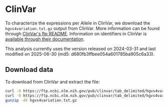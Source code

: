 # ClinVar
To characterize the expressions per Allele in ClinVar, we download the `hgvs4variation.txt.gz` output from ClinVar. More information can be found through [ClinVar's ftp README](https://ftp.ncbi.nlm.nih.gov/pub/clinvar/tab_delimited/README). Information on identifiers in ClinVar is [available through their documentation](https://www.ncbi.nlm.nih.gov/clinvar/docs/identifiers/).

This analysis currently uses the version released on 2024-03-31 and last modified on 2025-06-30 (md5: d680fb3ffbee054a601785ba905c6a33). 

## Download data
To download from ClinVar and extract the file:

```bash
curl -O https://ftp.ncbi.nlm.nih.gov/pub/clinvar/tab_delimited/hgvs4variation.txt.gz
curl -O https://ftp.ncbi.nlm.nih.gov/pub/clinvar/tab_delimited/hgvs4variation.txt.gz.md5
gunzip -dk hgvs4variation.txt.gz
```